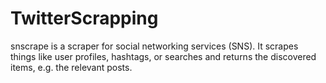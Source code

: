 # TwitterScrapping
snscrape is a scraper for social networking services (SNS). It scrapes things like user profiles, hashtags, or searches and returns the discovered items, e.g. the relevant posts.
